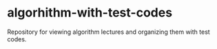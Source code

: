 # algorhithm-with-test-codes
Repository for viewing algorithm lectures and organizing them with test codes.
